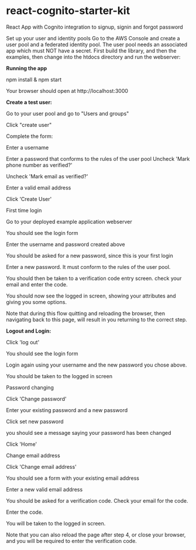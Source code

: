 # react-cognito-starter-kit
React App with Cognito integration to signup, signin and forgot password

Set up your user and identity pools
Go to the AWS Console and create a user pool and a federated identity pool. The user pool needs an associated app which must NOT have a secret. First build the library, and then the examples, then change into the htdocs directory and run the webserver:

**Running the app**

npm install & npm start

Your browser should open at
http://localhost:3000

**Create a test user:**

Go to your user pool and go to "Users and groups"

Click "create user"

Complete the form:

Enter a username

Enter a password that conforms to the rules of the user pool
Uncheck 'Mark phone number as verified?'

Uncheck 'Mark email as verified?'

Enter a valid email address

Click 'Create User'

First time login

Go to your deployed example application webserver

You should see the login form

Enter the username and password created above

You should be asked for a new password, since this is your first login

Enter a new password. It must conform to the rules of the user pool.

You should then be taken to a verification code entry screen. check your email and enter the code.

You should now see the logged in screen, showing your attributes and giving you some options.

Note that during this flow quitting and reloading the browser, then navigating back to this page, will result in you returning to the correct step.

**Logout and Login:**

Click 'log out'

You should see the login form

Login again using your username and the new password you chose above.

You should be taken to the logged in screen

Password changing

Click 'Change password'

Enter your existing password and a new password

Click set new password

you should see a message saying your password has been changed

Click 'Home'

Change email address

Click 'Change email address'

You should see a form with your existing email address

Enter a new valid email address

You should be asked for a verification code. Check your email for the code.

Enter the code.

You will be taken to the logged in screen.

Note that you can also reload the page after step 4, or close your browser, and you will be required to enter the verification code.
